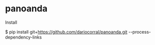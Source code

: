 # panoanda

Install

$ pip install git+https://github.com/dariocorral/panoanda.git --process-dependency-links
